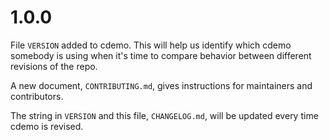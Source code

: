# 1.0.0

File `VERSION` added to cdemo. This will help us identify which cdemo somebody
is using when it's time to compare behavior between different revisions of the
repo.

A new document, `CONTRIBUTING.md`, gives instructions for maintainers and
contributors.

The string in `VERSION` and this file, `CHANGELOG.md`, will be updated every
time cdemo is revised.
